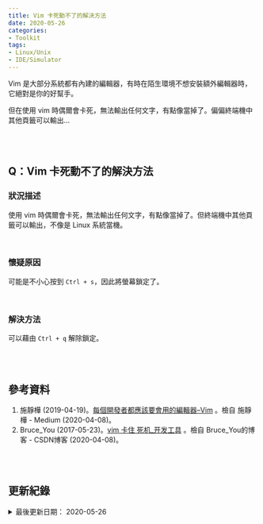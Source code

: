 ```yaml
---
title: Vim 卡死動不了的解決方法
date: 2020-05-26
categories:
- Toolkit
tags:
- Linux/Unix
- IDE/Simulator
--- 
```


Vim 是大部分系統都有內建的編輯器，有時在陌生環境不想安裝額外編輯器時，它絕對是你的好幫手。
  
但在使用 vim 時偶爾會卡死，無法輸出任何文字，有點像當掉了。偏偏終端機中其他頁籤可以輸出...

<!--more-->
<br><br> 

## Q：Vim 卡死動不了的解決方法
### 狀況描述
使用 vim 時偶爾會卡死，無法輸出任何文字，有點像當掉了。但終端機中其他頁籤可以輸出，不像是 Linux 系統當機。

<br> 

### 懷疑原因
可能是不小心按到 `Ctrl + s`，因此將螢幕鎖定了。

<br> 

### 解決方法
可以藉由 `Ctrl + q` 解除鎖定。

<br><br> 

## 參考資料 
1. 施靜樺 (2019-04-19)。[每個開發者都應該要會用的編輯器–Vim](https://medium.com/@jinghua.shih/%E6%AF%8F%E5%80%8B%E9%96%8B%E7%99%BC%E8%80%85%E9%83%BD%E6%87%89%E8%A9%B2%E8%A6%81%E6%9C%83%E7%94%A8%E7%9A%84%E7%B7%A8%E8%BC%AF%E5%99%A8-vim-5f83349973a3) 。檢自 施靜樺 - Medium (2020-04-08)。
2. Bruce_You (2017-05-23)。[vim 卡住 死机_开发工具](https://blog.csdn.net/Bruce_You/article/details/72633717) 。檢自 Bruce_You的博客 - CSDN博客 (2020-04-08)。


<br><br> 

## 更新紀錄
<details>
  <summary>最後更新日期： 2020-05-26</summary>
  <ul class="timestamp">
    　<li>2020-05-26 發布</li>
    　<li>2020-04-08 完稿</li>
  </ul>
</details>
